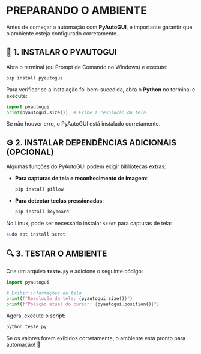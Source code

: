 # PREPARANDO O AMBIENTE
Antes de começar a automação com **PyAutoGUI**, é importante garantir que o ambiente esteja configurado corretamente.  

## 📌 **1. INSTALAR O PYAUTOGUI**  
Abra o terminal (ou Prompt de Comando no Windows) e execute:  

```bash
pip install pyautogui
```

Para verificar se a instalação foi bem-sucedida, abra o **Python** no terminal e execute:  

```python
import pyautogui
print(pyautogui.size())  # Exibe a resolução da tela
```

Se não houver erro, o PyAutoGUI está instalado corretamente.  

## ⚙️ **2. INSTALAR DEPENDÊNCIAS ADICIONAIS (OPCIONAL)**  
Algumas funções do PyAutoGUI podem exigir bibliotecas extras:  

- **Para capturas de tela e reconhecimento de imagem**:  
  ```bash
  pip install pillow
  ```  
- **Para detectar teclas pressionadas**:  
  ```bash
  pip install keyboard
  ```  

No Linux, pode ser necessário instalar `scrot` para capturas de tela:  

```bash
sudo apt install scrot
```

## 🔍 **3. TESTAR O AMBIENTE**  
Crie um arquivo **`teste.py`** e adicione o seguinte código:  

```python
import pyautogui

# Exibir informações da tela
print(f"Resolução da tela: {pyautogui.size()}")
print(f"Posição atual do cursor: {pyautogui.position()}")
```

Agora, execute o script:  

```bash
python teste.py
```

Se os valores forem exibidos corretamente, o ambiente está pronto para automação! 🚀  

